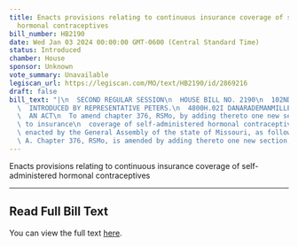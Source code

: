 ```yaml
---
title: Enacts provisions relating to continuous insurance coverage of self-administered
  hormonal contraceptives
bill_number: HB2190
date: Wed Jan 03 2024 00:00:00 GMT-0600 (Central Standard Time)
status: Introduced
chamber: House
sponsor: Unknown
vote_summary: Unavailable
legiscan_url: https://legiscan.com/MO/text/HB2190/id/2869216
draft: false
bill_text: "|\n  SECOND REGULAR SESSION\n  HOUSE BILL NO. 2190\n  102ND GENERAL ASSEMBLY\n\
  \  INTRODUCED BY REPRESENTATIVE PETERS.\n  4800H.02I DANARADEMANMILLER,ChiefClerk\n\
  \  AN ACT\n  To amend chapter 376, RSMo, by adding thereto one new section relating\
  \ to insurance\n  coverage of self-administered hormonal contraceptives.\n  Be it\
  \ enacted by the General Assembly of the state of Missouri, as follows:\n  Section\
  \ A. Chapter 376, RSMo, is amended by adding thereto one new section, to be"
---
```

Enacts provisions relating to continuous insurance coverage of self-administered hormonal contraceptives

---

## Read Full Bill Text

You can view the full text [here](https://legiscan.com/MO/text/HB2190/id/2869216).
